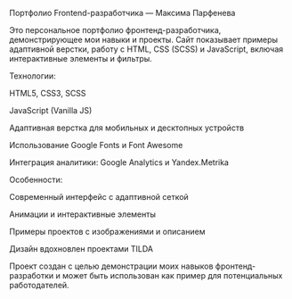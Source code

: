 Портфолио Frontend-разработчика — Максима Парфенева

Это персональное портфолио фронтенд-разработчика, демонстрирующее мои навыки и проекты. Сайт показывает примеры адаптивной верстки, работу с HTML, CSS (SCSS) и JavaScript, включая интерактивные элементы и фильтры.

Технологии:

HTML5, CSS3, SCSS

JavaScript (Vanilla JS)

Адаптивная верстка для мобильных и десктопных устройств

Использование Google Fonts и Font Awesome

Интеграция аналитики: Google Analytics и Yandex.Metrika

Особенности:

Современный интерфейс с адаптивной сеткой

Анимации и интерактивные элементы

Примеры проектов с изображениями и описанием

Дизайн вдохновлен проектами TILDA

Проект создан с целью демонстрации моих навыков фронтенд-разработки и может быть использован как пример для потенциальных работодателей.
